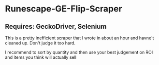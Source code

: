 # Runescape-GE-Flip-Scraper
## Requires: GeckoDriver, Selenium

This is a pretty inefficient scraper that I wrote in about an hour and havne't cleaned up. Don't judge it too hard.

I recommend to sort by quantity and then use your best judgement on ROI and items you think will actually sell